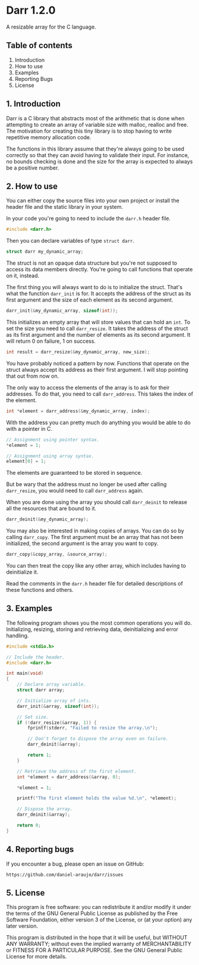 # Darr 1.2.0

A resizable array for the C language.


## Table of contents

1. Introduction
2. How to use
3. Examples
4. Reporting Bugs
5. License


## 1. Introduction

Darr is a C library that abstracts most of the arithmetic that is done when
attempting to create an array of variable size with malloc, realloc and free.
The motivation for creating this tiny library is to stop having to write
repetitive memory allocation code.

The functions in this library assume that they're always going to be used
correctly so that they can avoid having to validate their input. For instance,
no bounds checking is done and the size for the array is expected to always be
a positive number.


## 2. How to use

You can either copy the source files into your own project or install the
header file and the static library in your system.

In your code you're going to need to include the `darr.h` header file.

```C
#include <darr.h>
```

Then you can declare variables of type `struct darr`.

```C
struct darr my_dynamic_array;
```

The struct is not an opaque data structure but you're not supposed to access
its data members directly. You're going to call functions that operate on it,
instead.

The first thing you will always want to do is to initialize the struct. That's
what the function `darr_init` is for. It accepts the address of the struct as
its first argument and the size of each element as its second argument.

```C
darr_init(&my_dynamic_array, sizeof(int));
```

This initializes an empty array that will store values that can hold an
`int`. To set the size you need to call `darr_resize`. It takes the address of
the struct as its first argument and the number of elements as its second
argument. It will return 0 on failure, 1 on success.

```C
int result = darr_resize(&my_dynamic_array, new_size);
```

You have probably noticed a pattern by now. Functions that operate on the
struct always accept its address as their first argument. I will stop pointing
that out from now on.

The only way to access the elements of the array is to ask for their addresses.
To do that, you need to call `darr_address`. This takes the index of the
element.

```C
int *element = darr_address(&my_dynamic_array, index);
```

With the address you can pretty much do anything you would be able to do with a
pointer in C.

```C
// Assignment using pointer syntax.
*element = 1;

// Assignment using array syntax.
element[0] = 1;
```

The elements are guaranteed to be stored in sequence.

But be wary that the address must no longer be used after calling
`darr_resize`, you would need to call `darr_address` again.

When you are done using the array you should call `darr_deinit` to release all
the resources that are bound to it.

```C
darr_deinit(&my_dynamic_array);
```

You may also be interested in making copies of arrays. You can do so by calling
`darr_copy`. The first argument must be an array that has not been initialized,
the second argument is the array you want to copy.

```C
darr_copy(&copy_array, &source_array);
```

You can then treat the copy like any other array, which includes having
to deinitialize it.

Read the comments in the `darr.h` header file for detailed descriptions of
these functions and others.


## 3. Examples

The following program shows you the most common operations you will do.
Initializing, resizing, storing and retrieving data, deinitializing and error
handling.

```C
#include <stdio.h>

// Include the header.
#include <darr.h>

int main(void)
{
	// Declare array variable.
	struct darr array;

	// Initialize array of ints.
	darr_init(&array, sizeof(int));

	// Set size.
	if (!darr_resize(&array, 1)) {
		fprintf(stderr, "Failed to resize the array.\n");

		// Don't forget to dispose the array even on failure.
		darr_deinit(&array);

		return 1;
	}

	// Retrieve the address of the first element.
	int *element = darr_address(&array, 0);

	*element = 1;

	printf("The first element holds the value %d.\n", *element);

	// Dispose the array.
	darr_deinit(&array);

	return 0;
}
```


## 4. Reporting bugs

If you encounter a bug, please open an issue on GitHub:

	https://github.com/daniel-araujo/darr/issues


## 5. License

This program is free software: you can redistribute it and/or modify it under
the terms of the GNU General Public License as published by the Free Software
Foundation, either version 3 of the License, or (at your option) any later
version.

This program is distributed in the hope that it will be useful, but WITHOUT
ANY WARRANTY; without even the implied warranty of MERCHANTABILITY or FITNESS
FOR A PARTICULAR PURPOSE. See the GNU General Public License for more details.
